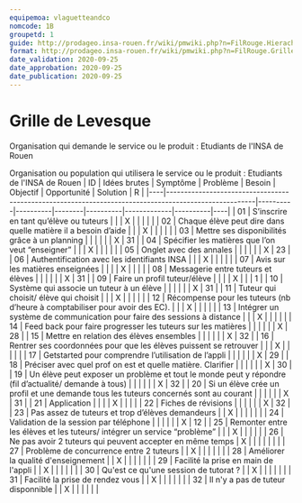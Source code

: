 ```yaml
---
equipemoa: vlaguetteandco
nomcode: 1B
groupetd: 1
guide: http://prodageo.insa-rouen.fr/wiki/pmwiki.php?n=FilRouge.HierachiserBesoins
format: http://prodageo.insa-rouen.fr/wiki/pmwiki.php?n=FilRouge.GrilleLevesque
date_validation: 2020-09-25
date_approbation: 2020-09-25
date_publication: 2020-09-25
---
```


# Grille de Levesque

Organisation qui demande le service ou le produit : Etudiants de l'INSA de Rouen

Organisation ou population qui utilisera le service ou le produit : Etudiants de l'INSA de Rouen 
| ID | Idées brutes                                                                                         | Symptôme | Problème | Besoin | Objectif | Opportunité | Solution | R  |
|----|------------------------------------------------------------------------------------------------------|----------|----------|--------|----------|-------------|----------|----|
| 01 | S’inscrire en tant qu’élève ou tuteurs                                                               |          |          | X      |          |             |          |    |
| 02 | Chaque élève peut dire dans quelle matière il a besoin d’aide                                        |          |          | X      |          |             |          |    |
| 03 | Mettre ses disponibilités grâce à un planning                                                        |          |          |        |          |             | X        | 31 |
| 04 | Spécifier les matières que l’on veut “enseigner”                                                     |          |          | X      |          |             |          |    |
| 05 | Onglet avec des annales                                                                              |          |          |        |          |             | X        | 23 |
| 06 | Authentification avec les identifiants INSA                                                          |          |          | X      |          |             |          |    |
| 07 | Avis sur les matières enseignées                                                                     |          |          |        | X        |             |          |    |
| 08 | Messagerie entre tuteurs et élèves                                                                   |          |          |        |          |             | X        | 31 |
| 09 | Faire un profil tuteur/élève                                                                         |          |          |        | X        |             |          | 1  |
| 10 | Système qui associe un tuteur à un élève                                                             |          |          |        |          |             | X        | 31 |
| 11 | Tuteur qui choisit/ élève qui choisit                                                                |          |          | X      |          |             |          |    |
| 12 | Récompense pour les tuteurs (nb d’heure à comptabiliser pour avoir des EC).                          |          |          | X      |          |             |          |    |
| 13 | Intégrer un système de communication pour faire des sessions à distance                              |          |          | X      |          |             |          |    |
| 14 | Feed back pour faire progresser les tuteurs sur les matières                                         |          |          |        |          |             | X        | 28 |
| 15 | Mettre en relation des élèves ensembles                                                              |          |          |        |          |             | X        | 32 |
| 16 | Rentrer ses coordonnées pour que les élèves puissent se retrouver                                    |          |          | X      |          |             |          |    |
| 17 | Getstarted pour comprendre l’utilisation de l’appli                                                  |          |          |        |          |             | X        | 29 |
| 18 | Préciser avec quel prof on est et quelle matière. Clarifier                                          |          |          |        |          |             | X        | 30 |
| 19 | Un élève peut exposer un problème et tout le monde peut y répondre (fil d’actualité/ demande à tous) |          |          |        |          |             | X        | 32 |
| 20 | Si un élève crée un profil et une demande tous les tuteurs concernés sont au courant                 |          |          |        |          |             | X        | 31 |
| 21 | Application                                                                                          |          |          |        | X        |             |          |    |
| 22 | Fiches de révisions                                                                                  |          |          |        |          |             | X        | 32 |
| 23 | Pas assez de tuteurs et trop d’élèves demandeurs                                                     |          | X        |        |          |             |          |    |
| 24 | Validation de la session par téléphone                                                               |          |          |        |          |             | X        | 12 |
| 25 | Remonter entre les élèves et les tuteurs/ intégrer un service “problème”                             |          |          | X      |          |             |          |    |
| 26 | Ne pas avoir 2 tuteurs qui peuvent accepter en même temps                                            | X        |          |        |          |             |          |    |
| 27 | Problème de concurrence entre 2 tuteurs                                                              |          | X        |        |          |             |          |    |
| 28 | Améliorer la qualité d'enseignement                                                                  |          | X        |        |          |             |          |    |
| 29 | Facilité la prise en main de l'appli                                                                 |          | X        |        |          |             |          |    |
| 30 | Qu'est ce qu'une session de tutorat ?                                                                |          | X        |        |          |             |          |    |
| 31 | Facilité la prise de rendez vous                                                                     |          | X        |        |          |             |          |    |
| 32 | Il n'y a pas de tuteur disponnible                                                                   |          | X        |        |          |             |          |    |
